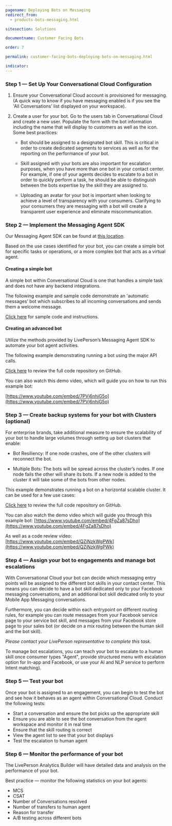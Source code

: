 ```yaml
---
pagename: Deploying Bots on Messaging
redirect_from:
  - products-bots-messaging.html

sitesection: Solutions

documentname: Customer Facing Bots

order: 7

permalink: customer-facing-bots-deploying-bots-on-messaging.html

indicator:
---
```


### Step 1 — Set Up Your Conversational Cloud Configuration

1. Ensure your Conversational Cloud account is provisioned for messaging. (A quick way to know if you have messaging enabled is if you see the 'All Conversations’ list displayed on your workspace).

2. Create a user for your bot. Go to the users tab in Conversational Cloud and create a new user.  Populate the form with the bot information including the name that will display to customers as well as the icon. Some best practices:

	* Bot should be assigned to a designated bot skill.  This is critical in order to create dedicated segments to services as well as for the reporting on the performance of your bot.

	* Skill assigned with your bots are also important for escalation purposes, when you have more than one bot in your contact center. For example, if one of your agents decides to escalate to a bot in order to quickly perform a task, he should be able to distinguish between the bots expertise by the skill they are assigned to.   

	* Uploading an avatar for your bot is important when looking to achieve a level of transparency with your consumers. Clarifying to your consumers they are messaging with a bot will create a transparent user experience and eliminate miscommunication.  

### Step 2 — Implement the Messaging Agent SDK

Our Messaging Agent SDK can be found at [this location](messaging-agent-sdk-overview.html).

Based on the use cases identified for your bot, you can create a simple bot for specific tasks or operations, or a more complex bot that acts as a virtual agent.

#### Creating a simple bot

A simple bot within Conversational Cloud is one that handles a simple task and does not have any backend integrations.

The following example and sample code demonstrate an 'automatic messages’ bot which subscribes to all incoming conversations and sends them a welcome message.

[Click here](https://github.com/LivePersonInc/node-agent-sdk#running-the-sample-app) for sample code and instructions.

#### Creating an advanced bot

Utilize the methods provided by LivePerson’s Messaging Agent SDK to automate your bot agent activities.

The following example demonstrating running a bot using the major API calls.

[Click here](https://github.com/LivePersonInc/node-agent-sdk/tree/master/examples/agent-bot) to review the full code repository on GitHub.

You can also watch this demo video, which will guide you on how to run this example bot:

[https://www.youtube.com/embed/7PVj6nhjG5o](https://www.youtube.com/embed/7PVj6nhjG5o)

### Step 3 — Create backup systems for your bot with Clusters (optional)

For enterprise brands, take additional measure to ensure the scalability of your bot to handle large volumes through setting up bot clusters that enable:

* Bot Resiliency: If one node crashes, one of the other clusters will reconnect the bot.

* Multiple Bots: The bots will be spread across the cluster’s nodes. If one node fails the other will share its bots. If a new node is added to the cluster it will take some of the bots from other nodes.

This example demonstrates running a bot on a horizontal scalable cluster. It can be used for a few use cases:

[Click here](https://github.com/LivePersonInc/node-agent-sdk/tree/master/examples/cluster) to review the full code repository on GitHub.

You can also watch the demo video which will guide you through this example bot:
[https://www.youtube.com/embed/4FgZa87sDho](https://www.youtube.com/embed/4FgZa87sDho)

As well as a code review video:
[https://www.youtube.com/embed/QZiNzkWgPWk](https://www.youtube.com/embed/QZiNzkWgPWk)

### Step 4 — Assign your bot to engagements and manage bot escalations

With Conversational Cloud your bot can decide which messaging entry points will be assigned to the different bot skills in your contact center. This means you can decide to have a bot skill dedicated only to your Facebook messaging conversations, and an additional bot skill dedicated only to your Mobile App Messaging conversations.

Furthermore, you can decide within each entrypoint on different routing rules, for example you can route messages from your Facebook service page to your service bot skill, and messages from your Facebook store page to your sales bot (or decide on a mix routing between the human skill and the bot skill).

_Please contact your LivePerson representative to complete this task._

To manage bot escalations, you can teach your bot to escalate to a human skill once consumer types "Agent", provide structured menu with escalation option for In-app and Facebook, or use your AI and NLP service to perform Intent matching).  

### Step 5 — Test your bot

Once your bot is assigned to an engagement, you can begin to test the bot and see how it behaves as an agent within Conversational Cloud.  Conduct the following tests:

* Start a conversation and ensure the bot picks up the appropriate skill
* Ensure you are able to see the bot conversation from the agent workspace and monitor it in real time
* Ensure that the skill routing is correct
* View the agent list to see that your bot displays
* Test the escalation to human agent

### Step 6 — Monitor the performance of your bot

The LivePerson Analytics Builder will have detailed data and analysis on the performance of your bot.

Best practice — monitor the following statistics on your bot agents:

* MCS
* CSAT
* Number of Conversations resolved
* Number of transfers to human agent
* Reason for transfer
* A/B testing across different bots
